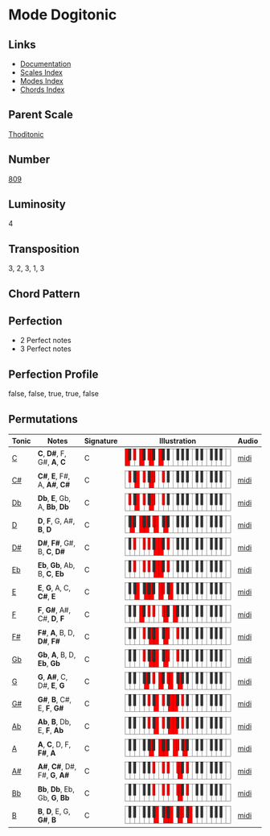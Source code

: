 # Mode Dogitonic

## Links

- [Documentation](README.md)
- [Scales Index](Scales.md)
- [Modes Index](Modes.md)
- [Chords Index](Chords.md)

## Parent Scale

[Thoditonic](ScaleThoditonic.md)

## Number

[809](https://ianring.com/musictheory/scales/809)

## Luminosity

4

## Transposition

3, 2, 3, 1, 3

## Chord Pattern



## Perfection

- 2 Perfect notes
- 3 Perfect notes

## Perfection Profile

false, false, true, true, false

## Permutations

| Tonic | Notes | Signature | Illustration | Audio |
|-------|-------|-----------|--------------|-------|
| [C](ModeCNaturalDogitonic.md) | **C**, **D#**, F, G#, **A**, **C** | C | ![CNaturalDogitonic](ModeCNaturalDogitonic.png) | [midi](https://github.com/edipermadi/music/blob/main/docs/ModeCNaturalDogitonic.mid?raw=true) |
| [C#](ModeCSharpDogitonic.md) | **C#**, **E**, F#, A, **A#**, **C#** | C | ![CSharpDogitonic](ModeCSharpDogitonic.png) | [midi](https://github.com/edipermadi/music/blob/main/docs/ModeCSharpDogitonic.mid?raw=true) |
| [Db](ModeDFlatDogitonic.md) | **Db**, **E**, Gb, A, **Bb**, **Db** | C | ![DFlatDogitonic](ModeDFlatDogitonic.png) | [midi](https://github.com/edipermadi/music/blob/main/docs/ModeDFlatDogitonic.mid?raw=true) |
| [D](ModeDNaturalDogitonic.md) | **D**, **F**, G, A#, **B**, **D** | C | ![DNaturalDogitonic](ModeDNaturalDogitonic.png) | [midi](https://github.com/edipermadi/music/blob/main/docs/ModeDNaturalDogitonic.mid?raw=true) |
| [D#](ModeDSharpDogitonic.md) | **D#**, **F#**, G#, B, **C**, **D#** | C | ![DSharpDogitonic](ModeDSharpDogitonic.png) | [midi](https://github.com/edipermadi/music/blob/main/docs/ModeDSharpDogitonic.mid?raw=true) |
| [Eb](ModeEFlatDogitonic.md) | **Eb**, **Gb**, Ab, B, **C**, **Eb** | C | ![EFlatDogitonic](ModeEFlatDogitonic.png) | [midi](https://github.com/edipermadi/music/blob/main/docs/ModeEFlatDogitonic.mid?raw=true) |
| [E](ModeENaturalDogitonic.md) | **E**, **G**, A, C, **C#**, **E** | C | ![ENaturalDogitonic](ModeENaturalDogitonic.png) | [midi](https://github.com/edipermadi/music/blob/main/docs/ModeENaturalDogitonic.mid?raw=true) |
| [F](ModeFNaturalDogitonic.md) | **F**, **G#**, A#, C#, **D**, **F** | C | ![FNaturalDogitonic](ModeFNaturalDogitonic.png) | [midi](https://github.com/edipermadi/music/blob/main/docs/ModeFNaturalDogitonic.mid?raw=true) |
| [F#](ModeFSharpDogitonic.md) | **F#**, **A**, B, D, **D#**, **F#** | C | ![FSharpDogitonic](ModeFSharpDogitonic.png) | [midi](https://github.com/edipermadi/music/blob/main/docs/ModeFSharpDogitonic.mid?raw=true) |
| [Gb](ModeGFlatDogitonic.md) | **Gb**, **A**, B, D, **Eb**, **Gb** | C | ![GFlatDogitonic](ModeGFlatDogitonic.png) | [midi](https://github.com/edipermadi/music/blob/main/docs/ModeGFlatDogitonic.mid?raw=true) |
| [G](ModeGNaturalDogitonic.md) | **G**, **A#**, C, D#, **E**, **G** | C | ![GNaturalDogitonic](ModeGNaturalDogitonic.png) | [midi](https://github.com/edipermadi/music/blob/main/docs/ModeGNaturalDogitonic.mid?raw=true) |
| [G#](ModeGSharpDogitonic.md) | **G#**, **B**, C#, E, **F**, **G#** | C | ![GSharpDogitonic](ModeGSharpDogitonic.png) | [midi](https://github.com/edipermadi/music/blob/main/docs/ModeGSharpDogitonic.mid?raw=true) |
| [Ab](ModeAFlatDogitonic.md) | **Ab**, **B**, Db, E, **F**, **Ab** | C | ![AFlatDogitonic](ModeAFlatDogitonic.png) | [midi](https://github.com/edipermadi/music/blob/main/docs/ModeAFlatDogitonic.mid?raw=true) |
| [A](ModeANaturalDogitonic.md) | **A**, **C**, D, F, **F#**, **A** | C | ![ANaturalDogitonic](ModeANaturalDogitonic.png) | [midi](https://github.com/edipermadi/music/blob/main/docs/ModeANaturalDogitonic.mid?raw=true) |
| [A#](ModeASharpDogitonic.md) | **A#**, **C#**, D#, F#, **G**, **A#** | C | ![ASharpDogitonic](ModeASharpDogitonic.png) | [midi](https://github.com/edipermadi/music/blob/main/docs/ModeASharpDogitonic.mid?raw=true) |
| [Bb](ModeBFlatDogitonic.md) | **Bb**, **Db**, Eb, Gb, **G**, **Bb** | C | ![BFlatDogitonic](ModeBFlatDogitonic.png) | [midi](https://github.com/edipermadi/music/blob/main/docs/ModeBFlatDogitonic.mid?raw=true) |
| [B](ModeBNaturalDogitonic.md) | **B**, **D**, E, G, **G#**, **B** | C | ![BNaturalDogitonic](ModeBNaturalDogitonic.png) | [midi](https://github.com/edipermadi/music/blob/main/docs/ModeBNaturalDogitonic.mid?raw=true) |
